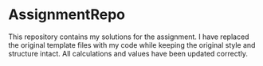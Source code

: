 # AssignmentRepo
This repository contains my solutions for the assignment. I have replaced the original template files with my code while keeping the original style and structure intact. All calculations and values have been updated correctly.
